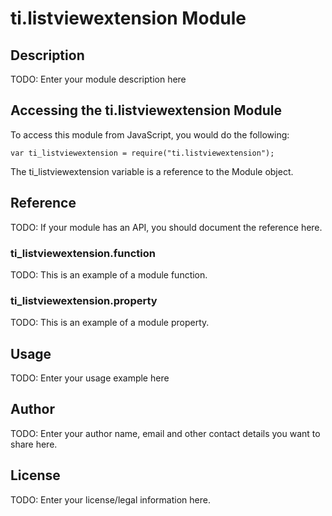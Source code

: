 # ti.listviewextension Module

## Description

TODO: Enter your module description here

## Accessing the ti.listviewextension Module

To access this module from JavaScript, you would do the following:

    var ti_listviewextension = require("ti.listviewextension");

The ti_listviewextension variable is a reference to the Module object.

## Reference

TODO: If your module has an API, you should document
the reference here.

### ti_listviewextension.function

TODO: This is an example of a module function.

### ti_listviewextension.property

TODO: This is an example of a module property.

## Usage

TODO: Enter your usage example here

## Author

TODO: Enter your author name, email and other contact
details you want to share here.

## License

TODO: Enter your license/legal information here.
